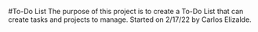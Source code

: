 #To-Do List
The purpose of this project is to create a To-Do List that can create tasks and projects to manage.
Started on 2/17/22 by Carlos Elizalde.